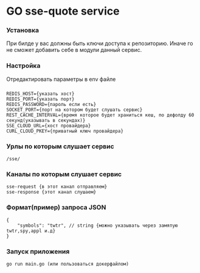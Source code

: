 # GO sse-quote service
### Установка
При билде у вас должны быть ключи доступа к репозиторию. Иначе го не сможет добавить себе в модули данный сервис.

### Настройка
Отредактировать параметры в env файле
###
    REDIS_HOST={указать хост}
    REDIS_PORT={указать порт}
    REDIS_PASSWORD={пароль если есть}
    SOCKET_PORT={порт на котором будет слушать сервис}
    REST_CACHE_INTERVAL={время которое будет храниться кеш, по дефолду 60 секунд(указывать в секундах)}
    SSE_CLOUD_URL={хост провайдера}
    CURL_CLOUD_PKEY={приватный ключ провайдера}
    
### Урлы по которым слушает сервис
    /sse/
### Каналы по которым слушает сервис
    sse-request {в этот канал отправляем}
    sse-response {этот канал слушаем}
### Формат(пример) запроса JSON
    {
        "symbols": "twtr", // string {можно указывать через замяпую twtr,spy,appl и.д}
    }
### Запуск приложения
    go run main.go (или пользоваться докерфайлом)
    